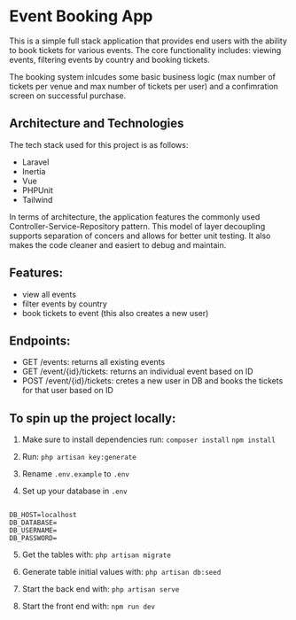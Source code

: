 # Event Booking App

This is a simple full stack application that provides end users with the ability to book tickets for various events. The core functionality includes: viewing events, filtering events by country and booking tickets.

The booking system inlcudes some basic business logic (max number of tickets per venue and max number of tickets per user) and a confimration screen on successful purchase.

## Architecture and Technologies

The tech stack used for this project is as follows:

-   Laravel
-   Inertia
-   Vue
-   PHPUnit
-   Tailwind

In terms of architecture, the application features the commonly used Controller-Service-Repository pattern. This model of layer decoupling supports separation of concers and allows for better unit testing. It also makes the code cleaner and easiert to debug and maintain.

## Features:

-   view all events
-   filter events by country
-   book tickets to event (this also creates a new user)

## Endpoints:

-   GET /events: returns all existing events
-   GET /event/{id}/tickets: returns an individual event based on ID
-   POST /event/{id}/tickets: cretes a new user in DB and books the tickets for that user based on ID

## To spin up the project locally:

1. Make sure to install dependencies run:
   `composer install`
   `npm install`

2. Run: `php artisan key:generate`

3. Rename `.env.example` to `.env`

4. Set up your database in `.env`

```

DB_HOST=localhost
DB_DATABASE=
DB_USERNAME=
DB_PASSWORD=

```

5. Get the tables with:
   `php artisan migrate`

6. Generate table initial values with:
   `php artisan db:seed`

7. Start the back end with:
   `php artisan serve`

8. Start the front end with:
   `npm run dev`
